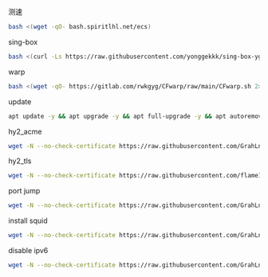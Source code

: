 测速

```bash
bash <(wget -qO- bash.spiritlhl.net/ecs)
```

sing-box

```bash
bash <(curl -Ls https://raw.githubusercontent.com/yonggekkk/sing-box-yg/main/sb.sh)
```

warp

```bash
bash <(wget -qO- https://gitlab.com/rwkgyg/CFwarp/raw/main/CFwarp.sh 2> /dev/null)
```

update

```bash
apt update -y && apt upgrade -y && apt full-upgrade -y && apt autoremove -y && apt install neovim curl unzip ufw -y && ufw allow ssh && ufw enable && timedatectl set-timezone Asia/Shanghai && sudo apt-mark hold ufw
```

hy2_acme

```bash
wget -N --no-check-certificate https://raw.githubusercontent.com/GrahLnn/linkmoon/refs/heads/main/install_hy2.sh && bash install_hy2.sh
```

hy2_tls

```bash
wget -N --no-check-certificate https://raw.githubusercontent.com/flame1ce/hysteria2-install/main/hysteria2-install-main/hy2/hysteria.sh && bash hysteria.sh
```

port jump

```bash
wget -N --no-check-certificate https://raw.githubusercontent.com/GrahLnn/linkmoon/refs/heads/main/jumport.sh && bash jumport.sh
```

install squid

```bash
wget -N --no-check-certificate https://raw.githubusercontent.com/GrahLnn/linkmoon/refs/heads/main/install_squid.sh && bash install_squid.sh
```

disable ipv6

```bash
wget -N --no-check-certificate https://raw.githubusercontent.com/GrahLnn/linkmoon/refs/heads/main/disable_ipv6.sh && bash disable_ipv6.sh
```
